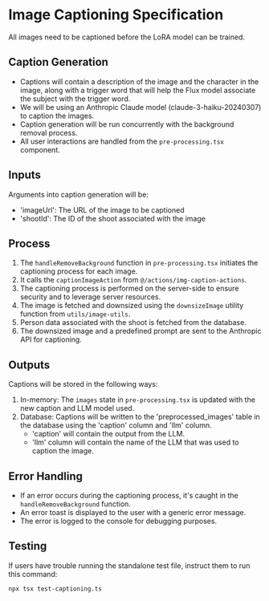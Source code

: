 # Image Captioning Specification

All images need to be captioned before the LoRA model can be trained.

## Caption Generation

- Captions will contain a description of the image and the character in the image, along with a trigger word that will help the Flux model associate the subject with the trigger word.
- We will be using an Anthropic Claude model (claude-3-haiku-20240307) to caption the images.
- Caption generation will be run concurrently with the background removal process.
- All user interactions are handled from the `pre-processing.tsx` component.

## Inputs

Arguments into caption generation will be:
* 'imageUrl': The URL of the image to be captioned
* 'shootId': The ID of the shoot associated with the image

## Process

1. The `handleRemoveBackground` function in `pre-processing.tsx` initiates the captioning process for each image.
2. It calls the `captionImageAction` from `@/actions/img-caption-actions`.
3. The captioning process is performed on the server-side to ensure security and to leverage server resources.
4. The image is fetched and downsized using the `downsizeImage` utility function from `utils/image-utils`.
5. Person data associated with the shoot is fetched from the database.
6. The downsized image and a predefined prompt are sent to the Anthropic API for captioning.

## Outputs

Captions will be stored in the following ways:
1. In-memory: The `images` state in `pre-processing.tsx` is updated with the new caption and LLM model used.
2. Database: Captions will be written to the 'preprocessed_images' table in the database using the 'caption' column and 'llm' column.
   * 'caption' will contain the output from the LLM.
   * 'llm' column will contain the name of the LLM that was used to caption the image.

## Error Handling

- If an error occurs during the captioning process, it's caught in the `handleRemoveBackground` function.
- An error toast is displayed to the user with a generic error message.
- The error is logged to the console for debugging purposes.

## Testing

If users have trouble running the standalone test file, instruct them to run this command:
```bash
npx tsx test-captioning.ts
```